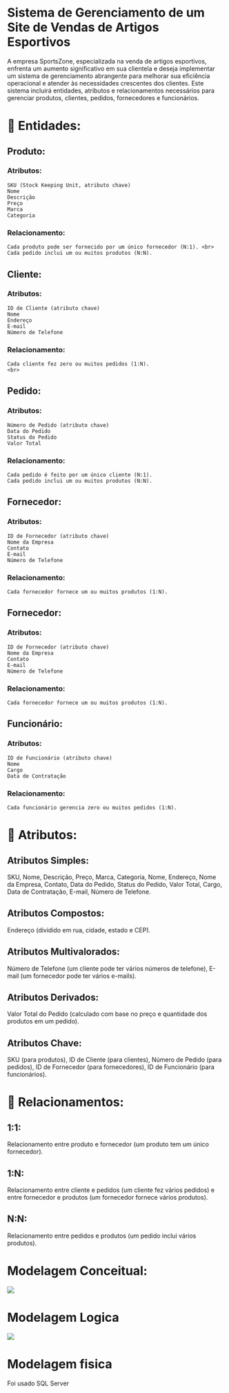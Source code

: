 # Sistema de Gerenciamento de um Site de Vendas de Artigos Esportivos

A empresa SportsZone, especializada na venda de artigos esportivos, enfrenta um aumento significativo em sua clientela e deseja implementar um sistema de gerenciamento abrangente para melhorar sua eficiência operacional e atender às necessidades crescentes dos clientes. Este sistema incluirá entidades, atributos e relacionamentos necessários para gerenciar produtos, clientes, pedidos, fornecedores e funcionários.

 # 🚀 Entidades: 
## Produto:  
  ### Atributos:
	SKU (Stock Keeping Unit, atributo chave)
	Nome
	Descrição
	Preço
	Marca
	Categoria 
  ### Relacionamento:
 	Cada produto pode ser fornecido por um único fornecedor (N:1). <br>
 	Cada pedido inclui um ou muitos produtos (N:N).
## Cliente:
 ### Atributos:
	ID de Cliente (atributo chave)
	Nome
	Endereço
	E-mail
	Número de Telefone
### Relacionamento:
 	Cada cliente fez zero ou muitos pedidos (1:N).
	<br>
## Pedido:
  ### Atributos:
	Número de Pedido (atributo chave)
	Data do Pedido
	Status do Pedido
	Valor Total
 ### Relacionamento:
 	Cada pedido é feito por um único cliente (N:1).
 	Cada pedido inclui um ou muitos produtos (N:N). 
	
 ## Fornecedor:
  ### Atributos:
	ID de Fornecedor (atributo chave)
	Nome da Empresa
	Contato
	E-mail
	Número de Telefone
 ### Relacionamento:
 	Cada fornecedor fornece um ou muitos produtos (1:N).

 ## Fornecedor:
  ### Atributos:
	ID de Fornecedor (atributo chave)
	Nome da Empresa
	Contato
	E-mail
	Número de Telefone
 ### Relacionamento:
 	Cada fornecedor fornece um ou muitos produtos (1:N).
## Funcionário:
  ### Atributos:
	ID de Funcionário (atributo chave)
	Nome
	Cargo
	Data de Contratação
 ### Relacionamento:
 	Cada funcionário gerencia zero ou muitos pedidos (1:N).

# 🤖 Atributos:

## Atributos Simples: 
SKU, Nome, Descrição, Preço, Marca, Categoria, Nome, Endereço, Nome da Empresa, Contato, Data do Pedido, Status do Pedido, Valor Total, Cargo, Data de Contratação, E-mail, Número de Telefone.
## Atributos Compostos: 
Endereço (dividido em rua, cidade, estado e CEP).
## Atributos Multivalorados: 
Número de Telefone (um cliente pode ter vários números de telefone), E-mail (um fornecedor pode ter vários e-mails).
## Atributos Derivados: 
Valor Total do Pedido (calculado com base no preço e quantidade dos produtos em um pedido).
## Atributos Chave: 
SKU (para produtos), ID de Cliente (para clientes), Número de Pedido (para pedidos), ID de Fornecedor (para fornecedores), ID de Funcionário (para funcionários).

# 👾 Relacionamentos:

## 1:1: 
Relacionamento entre produto e fornecedor (um produto tem um único fornecedor).
## 1:N: 
Relacionamento entre cliente e pedidos (um cliente fez vários pedidos) e entre fornecedor e produtos (um fornecedor fornece vários produtos).
## N:N: 
Relacionamento entre pedidos e produtos (um pedido inclui vários produtos).

<h1>Modelagem Conceitual: </h1>
<img src="modelocon.jpg">
<h1>Modelagem Logica</h1>
<img src="Sports Zone_page-0001.jpg">

# Modelagem fisica

Foi usado SQL Server






 

 







